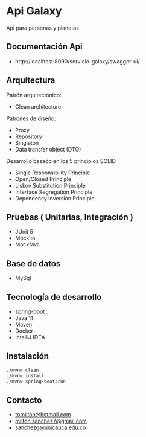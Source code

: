 # Api Galaxy

Api para personas y planetas

## Documentación Api

- http://localhost:8090/servicio-galaxy/swagger-ui/

## Arquitectura

Patrón arquitectónico:
- Clean architecture.

Patrones de diseño:
- Proxy
- Repository
- Singleton
- Data transfer object (DTO)

Desarrollo basado en los 5 principios SOLID

- Single Responsibility Principle
- Open/Closed Principle
- Liskov Substitution Principle
- Interface Segregation Principle
- Dependency Inversion Principle

## Pruebas ( Unitarias, Integración )

- JUnit 5
- Mockito
- MockMvc

## Base de datos

- MySql

## Tecnología de desarrollo
- [spring-boot ](https://spring.io/projects/spring-boot).
- Java 11
- Maven
- Docker
- IntelliJ IDEA

## Instalación

```bash
./mvnw clean
./mvnw install
./mvnw spring-boot:run
```

## Contacto

- tomilton@hotmail.com
- milton.sanchez7@gmail.com
- sanchezg@unicauca.edu.co